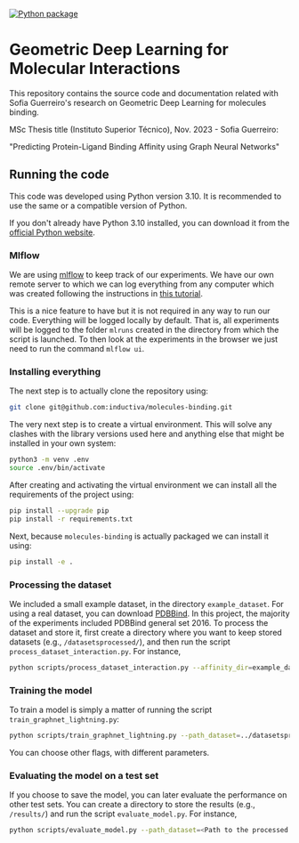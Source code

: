 [![Python package](https://github.com/inductiva/molecules-binding/actions/workflows/python-package.yml/badge.svg)](https://github.com/inductiva/molecules-binding/actions/workflows/python-package.yml)

# Geometric Deep Learning for Molecular Interactions

This repository contains the source code and documentation related with Sofia Guerreiro's 
research on Geometric Deep Learning for molecules binding.

MSc Thesis title (Instituto Superior Técnico), Nov. 2023 - Sofia Guerreiro:

"Predicting Protein-Ligand Binding Affinity using Graph Neural Networks"

## Running the code

This code was developed using Python version 3.10. It is recommended to use the same or a compatible version of Python.

If you don't already have Python 3.10 installed, you can download it from the [official Python website](https://www.python.org/downloads/release/python-31012/).


### Mlflow

We are using
[mlflow](https://mlflow.org/docs/latest/python_api/mlflow.html) to
keep track of our experiments. We have our own remote server to which
we can log everything from any computer which was created following
the instructions in [this
tutorial](https://towardsdatascience.com/managing-your-machine-learning-experiments-with-mlflow-1cd6ee21996e).

This is a nice feature to have but it is not required in any way to
run our code. Everything will be logged locally by default. That is,
all experiments will be logged to the folder `mlruns` created in the
directory from which the script is launched. To then look at the
experiments in the browser we just need to run the command `mlflow
ui`.

### Installing everything

The next step is to actually clone the repository using:

```bash
git clone git@github.com:inductiva/molecules-binding.git
```

The very next step is to create a virtual environment. This will solve
any clashes with the library versions used here and anything else that
might be installed in your own system:

```bash
python3 -m venv .env
source .env/bin/activate
```

After creating and activating the virtual environment we can install
all the requirements of the project using:

```bash
pip install --upgrade pip
pip install -r requirements.txt
```

Next, because `molecules-binding` is actually packaged we can install it using:

```bash
pip install -e .
```

### Processing the dataset

We included a small example dataset, in the directory `example_dataset`. 
For using a real dataset, you can download [PDBBind](http://www.pdbbind.org.cn/).
In this project, the majority of the experiments included PDBBind general set 2016.
To process the dataset and store it, first create a directory where you want to keep
stored datasets (e.g., `/datasetsprocessed/`), and then run the script
`process_dataset_interaction.py`. For instance,

```bash
python scripts/process_dataset_interaction.py --affinity_dir=example_dataset/index/INDEX_general_PL_data.2020 --data_dir=example_dataset/ --path_dataset=../datasetsprocessed/example_data_processed --threshold=8 --which_file_ligand="mol2" --not_include_test_set=True --separate_edges=False
```

### Training the model
To train a model is simply a matter of running the script `train_graphnet_lightning.py`:

```bash
python scripts/train_graphnet_lightning.py --path_dataset=../datasetsprocessed/example_data_processed --dropout_rate=0.1 --max_epochs=2500 --use_gpu=True --batch_size=3 --num_hidden_linear=256,256 --train_split=0.9 --learning_rate=0.0001 --weight_decay=0.0001 --use_batch_norm=True --comment="running final architecture" --embedding_layers=128,128 --use_message_passing=True --which_gnn_model=NodeEdgeGNN --size_processing_steps=128 --early_stopping_patience=500 --num_processing_steps=3 --splitting_seed=24 --save_model=False --mlflow_server_uri=<Your mlflow server uri>
```

You can choose other flags, with different parameters.

### Evaluating the model on a test set

If you choose to save the model, you can later evaluate the performance on other test sets. You can create a directory to store the results (e.g., `/results/`) and run the script `evaluate_model.py`. For instance, 

```bash
python scripts/evaluate_model.py --path_dataset=<Path to the processed dataset to test> --mlflow_server_uri=<your mlflow server ui> --results_dir=../results --run_id=<The run ID where the model was trained>
```
